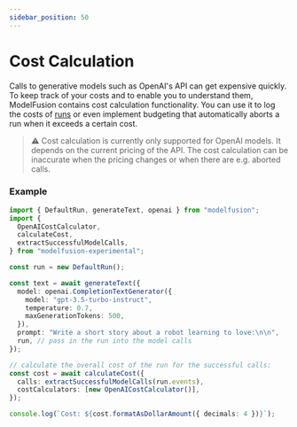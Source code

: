 ```yaml
---
sidebar_position: 50
---
```


# Cost Calculation

Calls to generative models such as OpenAI's API can get expensive quickly. To keep track of your costs and to enable you to understand them, ModelFusion contains cost calculation functionality. You can use it to log the costs of [runs](/guide/util/run) or even implement budgeting that automatically aborts a run when it exceeds a certain cost.

> ⚠️ Cost calculation is currently only supported for OpenAI models. It depends on the current pricing of the API. The cost calculation can be inaccurate when the pricing changes or when there are e.g. aborted calls.

### Example

```ts
import { DefaultRun, generateText, openai } from "modelfusion";
import {
  OpenAICostCalculator,
  calculateCost,
  extractSuccessfulModelCalls,
} from "modelfusion-experimental";

const run = new DefaultRun();

const text = await generateText({
  model: openai.CompletionTextGenerator({
    model: "gpt-3.5-turbo-instruct",
    temperature: 0.7,
    maxGenerationTokens: 500,
  }),
  prompt: "Write a short story about a robot learning to love:\n\n",
  run, // pass in the run into the model calls
});

// calculate the overall cost of the run for the successful calls:
const cost = await calculateCost({
  calls: extractSuccessfulModelCalls(run.events),
  costCalculators: [new OpenAICostCalculator()],
});

console.log(`Cost: ${cost.formatAsDollarAmount({ decimals: 4 })}`);
```
